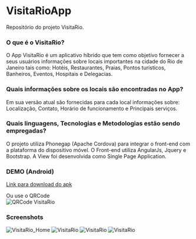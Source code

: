 # VisitaRioApp  
 
Repositório do projeto VisitaRio.

### O que é o VisitaRio?
O App VisitaRio é um aplicativo híbrido que tem como objetivo fornecer a seus usuários 
informações sobre locais importantes na cidade do Rio de Janeiro tais como: Hotéis, Restaurantes, 
Praias, Pontos turísticos, Banheiros, Eventos, Hospitais e Delegacias.

### Quais informações sobre os locais são encontradas no App?
Em sua versão atual são fornecidas para cada local informações sobre: Localização, Contato, 
Horário de funcionamento e Principais serviços.

### Quais linguagens, Tecnologias e Metodologias estão sendo empregadas?
O projeto utiliza Phonegap (Apache Cordova) para integrar o front-end com a plataforma do dispositivo móvel. O Front-end utiliza AngularJs,
Jquery e Bootstrap. A View foi desenvolvida como Single Page Application. 

### DEMO (Android)  
[Link para download do apk](https://build.phonegap.com/apps/2616588)

Ou use o QRCode  
![QRCode VisitaRio](https://raw.githubusercontent.com/brunovitorprado/VisitaRioApp/master/QrCodeVisitaRio.png)  

### Screenshots  

![VisitaRio_Home](//brunovitorprado.github.io/visitario/prints/visitario_home.jpg) ![VisitaRio](https://brunovitorprado.github.io/visitario/prints/visitario_galeria_eventos_inicio.jpg) ![VisitaRio](https://brunovitorprado.github.io/visitario/prints/visitario_galeria_eventos.jpg) ![VisitaRio](https://brunovitorprado.github.io/visitario/prints/visitario_evento_expandido.jpg)

